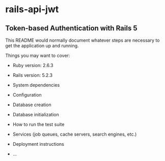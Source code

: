 # rails-api-jwt
## Token-based Authentication with Rails 5

This README would normally document whatever steps are necessary to get the
application up and running.

Things you may want to cover:

* Ruby version: 2.6.3

* Rails version: 5.2.3

* System dependencies

* Configuration

* Database creation

* Database initialization

* How to run the test suite

* Services (job queues, cache servers, search engines, etc.)

* Deployment instructions

* ...
